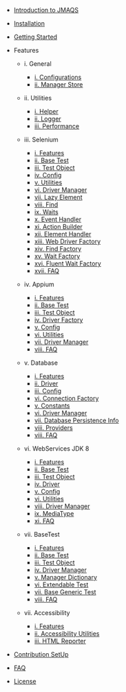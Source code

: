 - [Introduction to JMAQS ](../JMAQS_1/Introduction.md)

- [Installation](../JMAQS_1/ComingSoon.md)
- [Getting Started](../JMAQS_1/ComingSoon.md)


- Features

    - i. General
        - [i. Configurations](../JMAQS_1/general/Configurations.md)
        - [ii. Manager Store](../JMAQS_1/general/ManagerStore.md)

    - ii. Utilities
        - [i. Helper](../JMAQS_1/ComingSoon.md)
        - [ii. Logger](../JMAQS_1/utilties/Logger.md)
        - [iii. Performance](../JMAQS_1/ComingSoon.md)

    - iii. Selenium
        - [i. Features](../JMAQS_1/selenium/SeleniumFeatures.md)
        - [ii. Base Test](../JMAQS_1/selenium/SeleniumBaseTest.md)
        - [iii. Test Object](../JMAQS_1/selenium/SeleniumTestObject.md)
        - [iv. Config](../JMAQS_1/selenium/SeleniumConfig.md)
        - [v. Utilities](../JMAQS_1/selenium/SeleniumUtilities.md)
        - [vi. Driver Manager](../JMAQS_1/selenium/SeleniumDriverManager.md)
        - [vii. Lazy Element](../JMAQS_1/ComingSoon.md)
        - [viii. Find](../JMAQS_1/selenium/UIFind.md)
        - [ix. Waits](../JMAQS_1/selenium/UIWait.md)
        - [x. Event Handler](../JMAQS_1/selenium/EventHandler.md)
        - [xi. Action Builder](../JMAQS_1/selenium/ActionBuilder.md)
        - [xii. Element Handler](../JMAQS_1/selenium/ElementHandler.md)         
        - [xiii. Web Driver Factory](../JMAQS_1/selenium/WebDriverFactory.md)       
        - [xiv. Find Factory](../JMAQS_1/selenium/UIFindFactory.md)
        - [xv. Wait Factory](../JMAQS_1/selenium/UIWaitFactory.md)
        - [xvi. Fluent Wait Factory](../JMAQS_1/selenium/FluentWaitFactory.md)
        - [xvii. FAQ](../JMAQS_1/selenium/SeleniumFAQ.md)

    - iv. Appium
        - [i. Features](../JMAQS_1/appium/AppiumFeatures.md)
        - [ii. Base Test](../JMAQS_1/appium/AppiumBaseTest.md)
        - [iii. Test Object](../JMAQS_1/appium/AppiumTestObject.md)
        - [iv. Driver Factory](../JMAQS_1/appium/AppiumDriverFactory.md)
        - [v. Config](../JMAQS_1/appium/AppiumConfig.md)
        - [vi. Utilities](../JMAQS_1/appium/AppiumUtilities.md)
        - [vii. Driver Manager](../JMAQS_1/appium/MobileDriverManager.md)
        - [viii. FAQ](../JMAQS_1/appium/AppiumFAQ.md)

    - v. Database
        - [i. Features](../JMAQS_1/database/DatabaseFeatures.md)
        - [ii. Driver](../JMAQS_1/database/DatabaseDriver.md)
        - [iii. Config](../JMAQS_1/database/DatabaseConfig.md)
        - [vi. Connection Factory](../JMAQS_1/database/ConnectionFactory.md)
        - [v. Constants](../JMAQS_1/database/Constants.md)
        - [vi. Driver Manager](../JMAQS_1/database/DatabaseDriverManager.md)
        - [vii. Database Persistence Info](../JMAQS_1/database/DatabasePersistenceUnitInfo.md)
        - [viii. Providers](../JMAQS_1/database/Providers.md)
        - [viii. FAQ](../JMAQS_1/database/DatabaseFAQ.md)
              
    - vi. WebServices JDK 8
        - [i. Features](../JMAQS_1/webservice/WebServiceFeatures.md)
        - [ii. Base Test](../JMAQS_1/webservice/WebServiceBaseTest.md)
        - [iii. Test Object](../JMAQS_1/webservice/WebServiceTestObject.md)
        - [iv. Driver](../JMAQS_1/webservice/WebServiceDriver.md)
        - [v. Config](../JMAQS_1/webservice/WebServiceConfig.md)
        - [vi. Utilities](../JMAQS_1/webservice/WebServiceUtilities.md)
        - [viii. Driver Manager](../JMAQS_1/webservice/WebServiceDriverManager.md)
        - [ix. MediaType](../JMAQS_1/webservice/MediaType.md)
        - [xi. FAQ](../JMAQS_1/webservice/WebServiceFAQ.md)

    - vii. BaseTest
        - [i. Features](../JMAQS_1/base/BaseFeatures.md)
        - [ii. Base Test](../JMAQS_1/base/BaseTest.md)
        - [iii. Test Object](../JMAQS_1/base/BaseTestObject.md)
        - [iv. Driver Manager](../JMAQS_1/base/DriverManager.md)	
        - [v. Manager Dictionary](../JMAQS_1/base/ManagerDictionary.md)
        - [vi. Extendable Test](../JMAQS_1/base/BaseExtendableTest.md)
        - [vii. Base Generic Test](../JMAQS_1/base/BaseGenericTest.md)
        - [viii. FAQ](../JMAQS_1/base/BaseFAQ.md)

    - vii. Accessibility
      - [i. Features](../JMAQS_1/accessibility/AccessibilityFeatures.md)
      - [ii. Accessibility Utilities](../JMAQS_1/accessibility/AccessibilityUtilities.md)
      - [iii. HTML Reporter](../JMAQS_1/accessibility/HtmlReporter.md)


- [Contribution SetUp](../JMAQS_1/ContributionInstallation.md)
- [FAQ](../JMAQS_1/ComingSoon.md)
- [License](../JMAQS_1/License.md)
